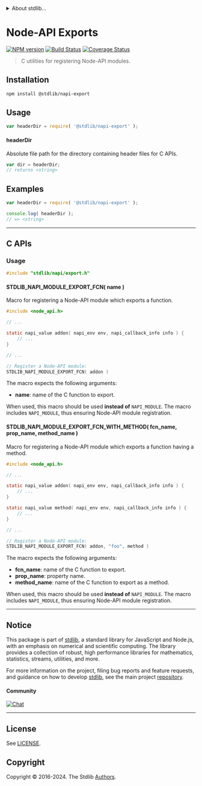 <!--

@license Apache-2.0

Copyright (c) 2022 The Stdlib Authors.

Licensed under the Apache License, Version 2.0 (the "License");
you may not use this file except in compliance with the License.
You may obtain a copy of the License at

   http://www.apache.org/licenses/LICENSE-2.0

Unless required by applicable law or agreed to in writing, software
distributed under the License is distributed on an "AS IS" BASIS,
WITHOUT WARRANTIES OR CONDITIONS OF ANY KIND, either express or implied.
See the License for the specific language governing permissions and
limitations under the License.

-->


<details>
  <summary>
    About stdlib...
  </summary>
  <p>We believe in a future in which the web is a preferred environment for numerical computation. To help realize this future, we've built stdlib. stdlib is a standard library, with an emphasis on numerical and scientific computation, written in JavaScript (and C) for execution in browsers and in Node.js.</p>
  <p>The library is fully decomposable, being architected in such a way that you can swap out and mix and match APIs and functionality to cater to your exact preferences and use cases.</p>
  <p>When you use stdlib, you can be absolutely certain that you are using the most thorough, rigorous, well-written, studied, documented, tested, measured, and high-quality code out there.</p>
  <p>To join us in bringing numerical computing to the web, get started by checking us out on <a href="https://github.com/stdlib-js/stdlib">GitHub</a>, and please consider <a href="https://opencollective.com/stdlib">financially supporting stdlib</a>. We greatly appreciate your continued support!</p>
</details>

# Node-API Exports

[![NPM version][npm-image]][npm-url] [![Build Status][test-image]][test-url] [![Coverage Status][coverage-image]][coverage-url] <!-- [![dependencies][dependencies-image]][dependencies-url] -->

> C utilities for registering Node-API modules.

<!-- Section to include introductory text. Make sure to keep an empty line after the intro `section` element and another before the `/section` close. -->

<section class="intro">

</section>

<!-- /.intro -->

<!-- Package usage documentation. -->

<section class="installation">

## Installation

```bash
npm install @stdlib/napi-export
```

</section>

<section class="usage">

## Usage

```javascript
var headerDir = require( '@stdlib/napi-export' );
```

#### headerDir

Absolute file path for the directory containing header files for C APIs.

```javascript
var dir = headerDir;
// returns <string>
```

</section>

<!-- /.usage -->

<!-- Package usage notes. Make sure to keep an empty line after the `section` element and another before the `/section` close. -->

<section class="notes">

</section>

<!-- /.notes -->

<!-- Package usage examples. -->

<section class="examples">

## Examples

```javascript
var headerDir = require( '@stdlib/napi-export' );

console.log( headerDir );
// => <string>
```

</section>

<!-- /.examples -->

<!-- C interface documentation. -->

* * *

<section class="c">

## C APIs

<!-- Section to include introductory text. Make sure to keep an empty line after the intro `section` element and another before the `/section` close. -->

<section class="intro">

</section>

<!-- /.intro -->

<!-- C usage documentation. -->

<section class="usage">

### Usage

```c
#include "stdlib/napi/export.h"
```

#### STDLIB_NAPI_MODULE_EXPORT_FCN( name )

Macro for registering a Node-API module which exports a function.

```c
#include <node_api.h>

// ...

static napi_value addon( napi_env env, napi_callback_info info ) {
    // ...
}

// ...

// Register a Node-API module:
STDLIB_NAPI_MODULE_EXPORT_FCN( addon )
```

The macro expects the following arguments:

-   **name**: name of the C function to export.

When used, this macro should be used **instead of** `NAPI_MODULE`. The macro includes `NAPI_MODULE`, thus ensuring Node-API module registration.

#### STDLIB_NAPI_MODULE_EXPORT_FCN_WITH_METHOD( fcn_name, prop_name, method_name )

Macro for registering a Node-API module which exports a function having a method.

```c
#include <node_api.h>

// ...

static napi_value addon( napi_env env, napi_callback_info info ) {
    // ...
}

static napi_value method( napi_env env, napi_callback_info info ) {
    // ...
}

// ...

// Register a Node-API module:
STDLIB_NAPI_MODULE_EXPORT_FCN( addon, "foo", method )
```

The macro expects the following arguments:

-   **fcn_name**: name of the C function to export.
-   **prop_name**: property name.
-   **method_name**: name of the C function to export as a method.

When used, this macro should be used **instead of** `NAPI_MODULE`. The macro includes `NAPI_MODULE`, thus ensuring Node-API module registration.

</section>

<!-- /.usage -->

<!-- C API usage notes. Make sure to keep an empty line after the `section` element and another before the `/section` close. -->

<section class="notes">

</section>

<!-- /.notes -->

<!-- C API usage examples. -->

<section class="examples">

</section>

<!-- /.examples -->

</section>

<!-- /.c -->

<!-- Section to include cited references. If references are included, add a horizontal rule *before* the section. Make sure to keep an empty line after the `section` element and another before the `/section` close. -->

<section class="references">

</section>

<!-- /.references -->

<!-- Section for related `stdlib` packages. Do not manually edit this section, as it is automatically populated. -->

<section class="related">

</section>

<!-- /.related -->

<!-- Section for all links. Make sure to keep an empty line after the `section` element and another before the `/section` close. -->


<section class="main-repo" >

* * *

## Notice

This package is part of [stdlib][stdlib], a standard library for JavaScript and Node.js, with an emphasis on numerical and scientific computing. The library provides a collection of robust, high performance libraries for mathematics, statistics, streams, utilities, and more.

For more information on the project, filing bug reports and feature requests, and guidance on how to develop [stdlib][stdlib], see the main project [repository][stdlib].

#### Community

[![Chat][chat-image]][chat-url]

---

## License

See [LICENSE][stdlib-license].


## Copyright

Copyright &copy; 2016-2024. The Stdlib [Authors][stdlib-authors].

</section>

<!-- /.stdlib -->

<!-- Section for all links. Make sure to keep an empty line after the `section` element and another before the `/section` close. -->

<section class="links">

[npm-image]: http://img.shields.io/npm/v/@stdlib/napi-export.svg
[npm-url]: https://npmjs.org/package/@stdlib/napi-export

[test-image]: https://github.com/stdlib-js/napi-export/actions/workflows/test.yml/badge.svg?branch=main
[test-url]: https://github.com/stdlib-js/napi-export/actions/workflows/test.yml?query=branch:main

[coverage-image]: https://img.shields.io/codecov/c/github/stdlib-js/napi-export/main.svg
[coverage-url]: https://codecov.io/github/stdlib-js/napi-export?branch=main

<!--

[dependencies-image]: https://img.shields.io/david/stdlib-js/napi-export.svg
[dependencies-url]: https://david-dm.org/stdlib-js/napi-export/main

-->

[chat-image]: https://img.shields.io/gitter/room/stdlib-js/stdlib.svg
[chat-url]: https://app.gitter.im/#/room/#stdlib-js_stdlib:gitter.im

[stdlib]: https://github.com/stdlib-js/stdlib

[stdlib-authors]: https://github.com/stdlib-js/stdlib/graphs/contributors

[stdlib-license]: https://raw.githubusercontent.com/stdlib-js/napi-export/main/LICENSE

</section>

<!-- /.links -->
